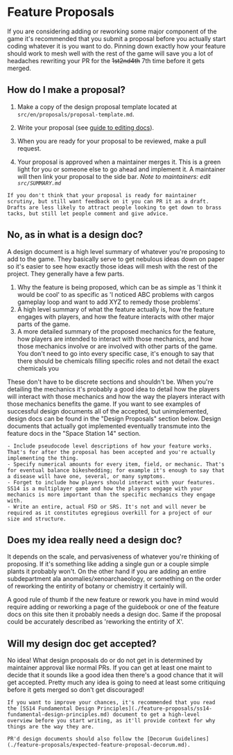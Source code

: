 # Feature Proposals

If you are considering adding or reworking some major component of the game it's recommended that you submit a proposal before you actually start coding whatever it is you want to do. Pinning down exactly how your feature should work to mesh well with the rest of the game will save you a lot of headaches rewriting your PR for the ~~1st2nd4th~~ 7th time before it gets merged.

## How do I make a proposal?

1. Make a copy of the design proposal template located at `src/en/proposals/proposal-template.md`.

2. Write your proposal (see [guide to editing docs](../meta/guide-to-editing-docs.md)).

3. When you are ready for your proposal to be reviewed, make a pull request.

4. Your proposal is approved when a maintainer merges it. This is a green light for you or someone else to go ahead and implement it. A maintainer will then link your proposal to the side bar. *Note to maintainers: edit `src/SUMMARY.md`*

``` admonish tip "Unfinished Proposals"
If you don't think that your proposal is ready for maintainer scrutiny, but still want feedback on it you can PR it as a draft. Drafts are less likely to attract people looking to get down to brass tacks, but still let people comment and give advice.
```

## No, as in what is a design doc?

A design document is a high level summary of whatever you're proposing to add to the game. They basically serve to get nebulous ideas down on paper so it's easier to see how exactly those ideas will mesh with the rest of the project. They generally have a few parts.

1. Why the feature is being proposed, which can be as simple as 'I think it would be cool' to as specific as 'I noticed ABC problems with cargos gameplay loop and want to add XYZ to remedy those problems'.
2. A high level summary of what the feature actually is, how the feature engages with players, and how the feature interacts with other major parts of the game.
3. A more detailed summary of the proposed mechanics for the feature, how players are intended to interact with those mechanics, and how those mechanics involve or are involved with other parts of the game. You don't need to go into every specific case, it's enough to say that there should be chemicals filling specific roles and not detail the exact chemicals you

These don't have to be discrete sections and shouldn't be. When you're detailing the mechanics it's probably a good idea to detail how the players will interact with those mechanics and how the way the players interact with those mechanics benefits the game. If you want to see examples of successful design documents all of the accepted, but unimplemented, design docs can be found in the "Design Proposals" section below. Design documents that actually got implemented eventually transmute into the feature docs in the "Space Station 14" section.

``` admonish warning "Don't"
- Include pseudocode level descriptions of how your feature works. That's for after the proposal has been accepted and you're actually implementing the thing.
- Specify numerical amounts for every item, field, or mechanic. That's for eventual balance bikeshedding; for example it's enough to say that a disease will have one, several, or many symptoms.
- Forget to include how players should interact with your features. SS14 is a multiplayer game and how the players engage with your mechanics is more important than the specific mechanics they engage with.
- Write an entire, actual FSD or SRS. It's not and will never be required as it constitutes egregious overkill for a project of our size and structure.
```

## Does my idea really need a design doc?

It depends on the scale, and pervasiveness of whatever you're thinking of proposing. If it's something like adding a single gun or a couple simple plants it probably won't. On the other hand if you are adding an entire subdepartment ala anomalies/xenoarchaeology, or something on the order of reworking the entirity of botany or chemistry it certainly will.

A good rule of thumb if the new feature or rework you have in mind would require adding or reworking a page of the guidebook or one of the feature docs on this site then it probably needs a design doc. Same if the proposal could be accurately described as 'reworking the entirity of X'.

## Will my design doc get accepted?

No idea! What design proposals do or do not get in is determined by maintainer approval like normal PRs. If you can get at least one maint to decide that it sounds like a good idea then there's a good chance that it will get accepted. Pretty much any idea is going to need at least some critiquing before it gets merged so don't get discouraged!

``` admonish tip "Design Principles"
If you want to improve your chances, it's recommended that you read the [SS14 Fundamental Design Principles](./feature-proposals/ss14-fundamental-design-principles.md) document to get a high-level overview before you start writing, as it'll provide context for why things are the way they are.

PR'd design documents should also follow the [Decorum Guidelines](./feature-proposals/expected-feature-proposal-decorum.md).
```
